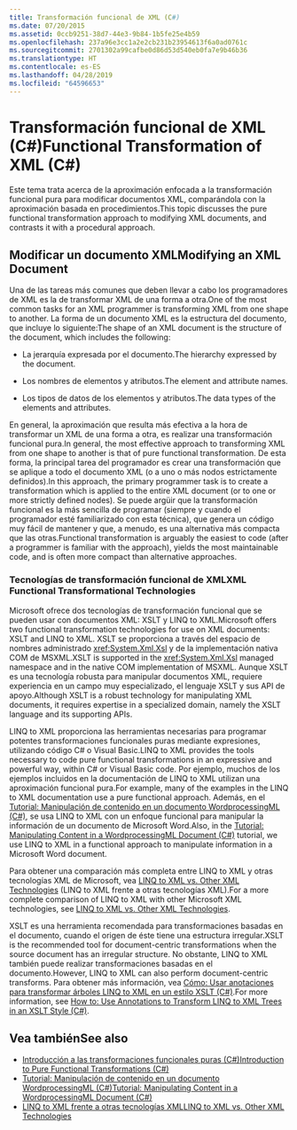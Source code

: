 ```yaml
---
title: Transformación funcional de XML (C#)
ms.date: 07/20/2015
ms.assetid: 0ccb9251-38d7-44e3-9b84-1b5fe25e4b59
ms.openlocfilehash: 237a96e3cc1a2e2cb231b23954613f6a0ad0761c
ms.sourcegitcommit: 2701302a99cafbe0d86d53d540eb0fa7e9b46b36
ms.translationtype: HT
ms.contentlocale: es-ES
ms.lasthandoff: 04/28/2019
ms.locfileid: "64596653"
---
```

# <a name="functional-transformation-of-xml-c"></a><span data-ttu-id="78ca8-102">Transformación funcional de XML (C#)</span><span class="sxs-lookup"><span data-stu-id="78ca8-102">Functional Transformation of XML (C#)</span></span>
<span data-ttu-id="78ca8-103">Este tema trata acerca de la aproximación enfocada a la transformación funcional pura para modificar documentos XML, comparándola con la aproximación basada en procedimientos.</span><span class="sxs-lookup"><span data-stu-id="78ca8-103">This topic discusses the pure functional transformation approach to modifying XML documents, and contrasts it with a procedural approach.</span></span>  
  
## <a name="modifying-an-xml-document"></a><span data-ttu-id="78ca8-104">Modificar un documento XML</span><span class="sxs-lookup"><span data-stu-id="78ca8-104">Modifying an XML Document</span></span>  
 <span data-ttu-id="78ca8-105">Una de las tareas más comunes que deben llevar a cabo los programadores de XML es la de transformar XML de una forma a otra.</span><span class="sxs-lookup"><span data-stu-id="78ca8-105">One of the most common tasks for an XML programmer is transforming XML from one shape to another.</span></span> <span data-ttu-id="78ca8-106">La forma de un documento XML es la estructura del documento, que incluye lo siguiente:</span><span class="sxs-lookup"><span data-stu-id="78ca8-106">The shape of an XML document is the structure of the document, which includes the following:</span></span>  
  
- <span data-ttu-id="78ca8-107">La jerarquía expresada por el documento.</span><span class="sxs-lookup"><span data-stu-id="78ca8-107">The hierarchy expressed by the document.</span></span>  
  
- <span data-ttu-id="78ca8-108">Los nombres de elementos y atributos.</span><span class="sxs-lookup"><span data-stu-id="78ca8-108">The element and attribute names.</span></span>  
  
- <span data-ttu-id="78ca8-109">Los tipos de datos de los elementos y atributos.</span><span class="sxs-lookup"><span data-stu-id="78ca8-109">The data types of the elements and attributes.</span></span>  
  
 <span data-ttu-id="78ca8-110">En general, la aproximación que resulta más efectiva a la hora de transformar un XML de una forma a otra, es realizar una transformación funcional pura.</span><span class="sxs-lookup"><span data-stu-id="78ca8-110">In general, the most effective approach to transforming XML from one shape to another is that of pure functional transformation.</span></span> <span data-ttu-id="78ca8-111">De esta forma, la principal tarea del programador es crear una transformación que se aplique a todo el documento XML (o a uno o más nodos estrictamente definidos).</span><span class="sxs-lookup"><span data-stu-id="78ca8-111">In this approach, the primary programmer task is to create a transformation which is applied to the entire XML document (or to one or more strictly defined nodes).</span></span> <span data-ttu-id="78ca8-112">Se puede argüir que la transformación funcional es la más sencilla de programar (siempre y cuando el programador esté familiarizado con esta técnica), que genera un código muy fácil de mantener y que, a menudo, es una alternativa más compacta que las otras.</span><span class="sxs-lookup"><span data-stu-id="78ca8-112">Functional transformation is arguably the easiest to code (after a programmer is familiar with the approach), yields the most maintainable code, and is often more compact than alternative approaches.</span></span>  
  
### <a name="xml-functional-transformational-technologies"></a><span data-ttu-id="78ca8-113">Tecnologías de transformación funcional de XML</span><span class="sxs-lookup"><span data-stu-id="78ca8-113">XML Functional Transformational Technologies</span></span>  
 <span data-ttu-id="78ca8-114">Microsoft ofrece dos tecnologías de transformación funcional que se pueden usar con documentos XML: XSLT y LINQ to XML.</span><span class="sxs-lookup"><span data-stu-id="78ca8-114">Microsoft offers two functional transformation technologies for use on XML documents: XSLT and LINQ to XML.</span></span> <span data-ttu-id="78ca8-115">XSLT se proporciona a través del espacio de nombres administrado <xref:System.Xml.Xsl> y de la implementación nativa COM de MSXML.</span><span class="sxs-lookup"><span data-stu-id="78ca8-115">XSLT is supported in the <xref:System.Xml.Xsl> managed namespace and in the native COM implementation of MSXML.</span></span> <span data-ttu-id="78ca8-116">Aunque XSLT es una tecnología robusta para manipular documentos XML, requiere experiencia en un campo muy especializado, el lenguaje XSLT y sus API de apoyo.</span><span class="sxs-lookup"><span data-stu-id="78ca8-116">Although XSLT is a robust technology for manipulating XML documents, it requires expertise in a specialized domain, namely the XSLT language and its supporting APIs.</span></span>  
  
 <span data-ttu-id="78ca8-117">LINQ to XML proporciona las herramientas necesarias para programar potentes transformaciones funcionales puras mediante expresiones, utilizando código C# o Visual Basic.</span><span class="sxs-lookup"><span data-stu-id="78ca8-117">LINQ to XML provides the tools necessary to code pure functional transformations in an expressive and powerful way, within C# or Visual Basic code.</span></span> <span data-ttu-id="78ca8-118">Por ejemplo, muchos de los ejemplos incluidos en la documentación de LINQ to XML utilizan una aproximación funcional pura.</span><span class="sxs-lookup"><span data-stu-id="78ca8-118">For example, many of the examples in the LINQ to XML documentation use a pure functional approach.</span></span> <span data-ttu-id="78ca8-119">Además, en el [Tutorial: Manipulación de contenido en un documento WordprocessingML (C#)](../../../../csharp/programming-guide/concepts/linq/tutorial-manipulating-content-in-a-wordprocessingml-document.md), se usa LINQ to XML con un enfoque funcional para manipular la información de un documento de Microsoft Word.</span><span class="sxs-lookup"><span data-stu-id="78ca8-119">Also, in the [Tutorial: Manipulating Content in a WordprocessingML Document (C#)](../../../../csharp/programming-guide/concepts/linq/tutorial-manipulating-content-in-a-wordprocessingml-document.md) tutorial, we use LINQ to XML in a functional approach to manipulate information in a Microsoft Word document.</span></span>  
  
 <span data-ttu-id="78ca8-120">Para obtener una comparación más completa entre LINQ to XML y otras tecnologías XML de Microsoft, vea [LINQ to XML vs. Other XML Technologies](../../../../csharp/programming-guide/concepts/linq/linq-to-xml-vs-other-xml-technologies.md) (LINQ to XML frente a otras tecnologías XML).</span><span class="sxs-lookup"><span data-stu-id="78ca8-120">For a more complete comparison of LINQ to XML with other Microsoft XML technologies, see [LINQ to XML vs. Other XML Technologies](../../../../csharp/programming-guide/concepts/linq/linq-to-xml-vs-other-xml-technologies.md).</span></span>  
  
 <span data-ttu-id="78ca8-121">XSLT es una herramienta recomendada para transformaciones basadas en el documento, cuando el origen de éste tiene una estructura irregular.</span><span class="sxs-lookup"><span data-stu-id="78ca8-121">XSLT is the recommended tool for  document-centric transformations when the source document has an irregular structure.</span></span> <span data-ttu-id="78ca8-122">No obstante, LINQ to XML también puede realizar transformaciones basadas en el documento.</span><span class="sxs-lookup"><span data-stu-id="78ca8-122">However, LINQ to XML can also perform document-centric transforms.</span></span> <span data-ttu-id="78ca8-123">Para obtener más información, vea [Cómo: Usar anotaciones para transformar árboles LINQ to XML en un estilo XSLT (C#)](../../../../csharp/programming-guide/concepts/linq/how-to-use-annotations-to-transform-linq-to-xml-trees-in-an-xslt-style.md).</span><span class="sxs-lookup"><span data-stu-id="78ca8-123">For more information, see [How to: Use Annotations to Transform LINQ to XML Trees in an XSLT Style (C#)](../../../../csharp/programming-guide/concepts/linq/how-to-use-annotations-to-transform-linq-to-xml-trees-in-an-xslt-style.md).</span></span>  
  
## <a name="see-also"></a><span data-ttu-id="78ca8-124">Vea también</span><span class="sxs-lookup"><span data-stu-id="78ca8-124">See also</span></span>

- [<span data-ttu-id="78ca8-125">Introducción a las transformaciones funcionales puras (C#)</span><span class="sxs-lookup"><span data-stu-id="78ca8-125">Introduction to Pure Functional Transformations (C#)</span></span>](../../../../csharp/programming-guide/concepts/linq/introduction-to-pure-functional-transformations.md)
- [<span data-ttu-id="78ca8-126">Tutorial: Manipulación de contenido en un documento WordprocessingML (C#)</span><span class="sxs-lookup"><span data-stu-id="78ca8-126">Tutorial: Manipulating Content in a WordprocessingML Document (C#)</span></span>](../../../../csharp/programming-guide/concepts/linq/tutorial-manipulating-content-in-a-wordprocessingml-document.md)
- [<span data-ttu-id="78ca8-127">LINQ to XML frente a otras tecnologías XML</span><span class="sxs-lookup"><span data-stu-id="78ca8-127">LINQ to XML vs. Other XML Technologies</span></span>](../../../../csharp/programming-guide/concepts/linq/linq-to-xml-vs-other-xml-technologies.md)
